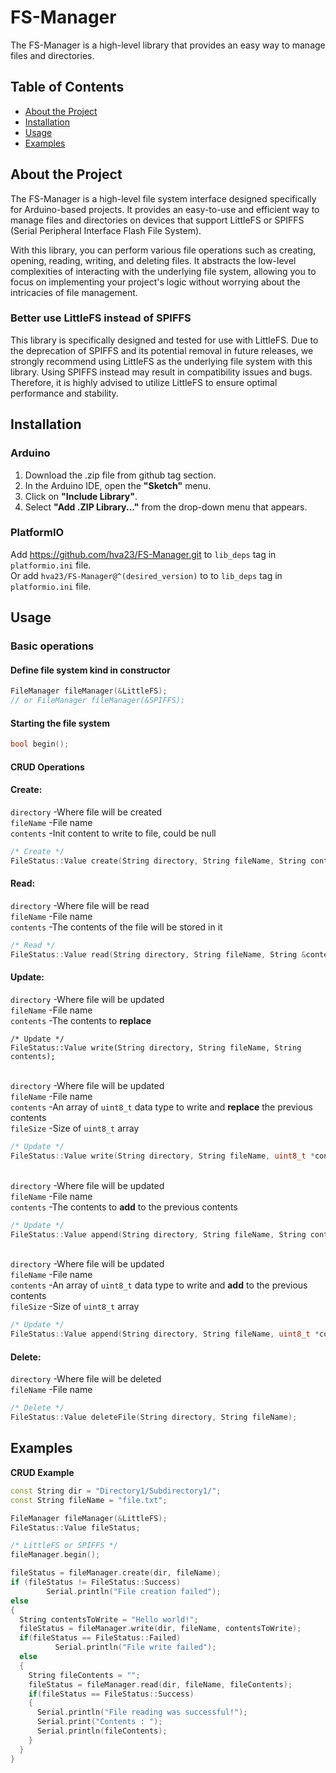 # FS-Manager

The FS-Manager is a high-level library that provides an easy way to manage files and directories.

## Table of Contents

- [About the Project](#about-the-project)
- [Installation](#installation)
- [Usage](#usage)
- [Examples](#examples)

## About the Project

The FS-Manager is a high-level file system interface designed specifically for Arduino-based projects. It provides an easy-to-use and efficient way to manage files and directories on devices that support LittleFS or SPIFFS (Serial Peripheral Interface Flash File System).

With this library, you can perform various file operations such as creating, opening, reading, writing, and deleting files. It abstracts the low-level complexities of interacting with the underlying file system, allowing you to focus on implementing your project's logic without worrying about the intricacies of file management.

### Better use LittleFS instead of SPIFFS
This library is specifically designed and tested for use with LittleFS. Due to the deprecation of SPIFFS and its potential removal in future releases, we strongly recommend using LittleFS as the underlying file system with this library.
Using SPIFFS instead may result in compatibility issues and bugs. Therefore, it is highly advised to utilize LittleFS to ensure optimal performance and stability.

## Installation

### Arduino
1. Download the .zip file from github tag section.
2. In the Arduino IDE, open the **"Sketch"** menu.
3. Click on **"Include Library"**.
4. Select **"Add .ZIP Library..."** from the drop-down menu that appears.
### PlatformIO
Add https://github.com/hva23/FS-Manager.git to ```lib_deps``` tag in ```platformio.ini``` file.<br>
Or add ```hva23/FS-Manager@^(desired_version)``` to to ```lib_deps``` tag in ```platformio.ini``` file.<br>

## Usage
### Basic operations
#### Define file system kind in constructor
```c++
FileManager fileManager(&LittleFS);
// or FileManager fileManager(&SPIFFS);
```
#### Starting the file system
```c++
bool begin();
```
#### CRUD Operations
#### Create:
```directory``` -Where file will be created<br>
```fileName``` -File name<br>
```contents``` -Init content to write to file, could be null<br>
```c++
/* Create */
FileStatus::Value create(String directory, String fileName, String contents);
```

#### Read:
```directory``` -Where file will be read<br>
```fileName``` -File name<br>
```contents``` -The contents of the file will be stored in it<br>
```c++
/* Read */
FileStatus::Value read(String directory, String fileName, String &contents);
```

#### Update:
```directory``` -Where file will be updated<br>
```fileName``` -File name<br>
```contents``` -The contents to **replace**<br>
```
/* Update */
FileStatus::Value write(String directory, String fileName, String contents);
```

<br>```directory``` -Where file will be updated<br>
```fileName``` -File name<br>
```contents``` -An array of ```uint8_t``` data type to write and **replace** the previous contents<br>
```fileSize``` -Size of ```uint8_t``` array<br>
```c++
/* Update */
FileStatus::Value write(String directory, String fileName, uint8_t *contents, size_t fileSize);
```

<br>```directory``` -Where file will be updated<br>
```fileName``` -File name<br>
```contents``` -The contents to **add** to the previous contents<br>
```c++
/* Update */
FileStatus::Value append(String directory, String fileName, String contents);
```

<br>```directory``` -Where file will be updated<br>
```fileName``` -File name<br>
```contents``` -An array of ```uint8_t``` data type to write and **add** to the previous contents<br>
```fileSize``` -Size of ```uint8_t``` array<br>
```c++
/* Update */
FileStatus::Value append(String directory, String fileName, uint8_t *contents, size_t fileSize);
```

#### Delete:
```directory``` -Where file will be deleted<br>
```fileName``` -File name<br>
```c++
/* Delete */
FileStatus::Value deleteFile(String directory, String fileName);
```

## Examples
**CRUD Example**
```c++
const String dir = "Directory1/Subdirectory1/";
const String fileName = "file.txt";

FileManager fileManager(&LittleFS);
FileStatus::Value fileStatus;

/* LittleFS or SPIFFS */
fileManager.begin();

fileStatus = fileManager.create(dir, fileName);
if (fileStatus != FileStatus::Success)
        Serial.println("File creation failed");
else
{
  String contentsToWrite = "Hello world!";
  fileStatus = fileManager.write(dir, fileName, contentsToWrite);
  if(fileStatus == FileStatus::Failed)
          Serial.println("File write failed");
  else
  {
    String fileContents = "";
    fileStatus = fileManager.read(dir, fileName, fileContents);
    if(fileStatus == FileStatus::Success)
    {
      Serial.println("File reading was successful!");
      Serial.print("Contents : ");
      Serial.println(fileContents);
    }
  }
}
```
